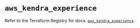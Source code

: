# `aws_kendra_experience`

Refer to the Terraform Registry for docs: [`aws_kendra_experience`](https://registry.terraform.io/providers/hashicorp/aws/6.14.0/docs/resources/kendra_experience).

